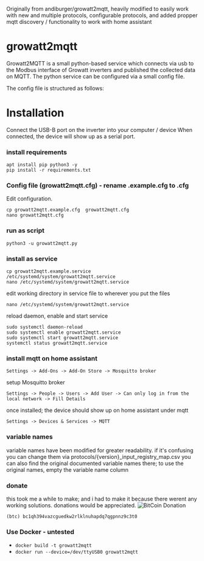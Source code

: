 Originally from andiburger/growatt2mqtt, heavily modified to easily work with new and multiple protocols, configurable protocols, and added propper mqtt discovery / functionality to work with home assistant

# growatt2mqtt

Growatt2MQTT is a small python-based service which connects via usb to the Modbus interface of Growatt inverters and published the collected data on MQTT.
The python service can be configured via a small config file.

The config file is structured as follows:

# Installation
Connect the USB-B port on the inverter into your computer / device
When connected, the device will show up as a serial port. 

### install requirements
```
apt install pip python3 -y
pip install -r requirements.txt
```

### Config file (growatt2mqtt.cfg) - rename .example.cfg to .cfg
Edit configuration.
```
cp growatt2mqtt.example.cfg  growatt2mqtt.cfg
nano growatt2mqtt.cfg
```

### run as script
```python3 -u growatt2mqtt.py```


### install as service
```
cp growatt2mqtt.example.service  /etc/systemd/system/growatt2mqtt.service
nano /etc/systemd/system/growatt2mqtt.service
```
edit working directory in service file to wherever you put the files
```
nano /etc/systemd/system/growatt2mqtt.service
```
reload daemon, enable and start service
```
sudo systemctl daemon-reload
sudo systemctl enable growatt2mqtt.service
sudo systemctl start growatt2mqtt.service
systemctl status growatt2mqtt.service
```

### install mqtt on home assistant

```Settings -> Add-Ons -> Add-On Store -> Mosquitto broker```

setup Mosquitto broker

```Settings -> People -> Users -> Add User -> Can only log in from the local network -> Fill Details ```

once installed; the device should show up on home assistant under mqtt

```Settings -> Devices & Services -> MQTT ```

### variable names
variable names have been modified for greater readability. if it's confusing you can change them via protocols/{version}_input_registry_map.csv
you can also find the original documented variable names there; to use the original names, empty the variable name column

### donate
this took me a while to make; and i had to make it because there werent any working solutions. 
donations would be appreciated.
![BitCoin Donation](https://github.com/HotNoob/growatt2mqtt-hotnoob/blob/main/donate_to_hotnoob.png?raw=true)

```(btc) bc1qh394vazcguedkw2rlklnuhapdq7qgpnnz9c3t0```

### Use Docker - untested
- ```docker build -t growatt2mqtt ```
- ```docker run --device=/dev/ttyUSB0 growatt2mqtt```
